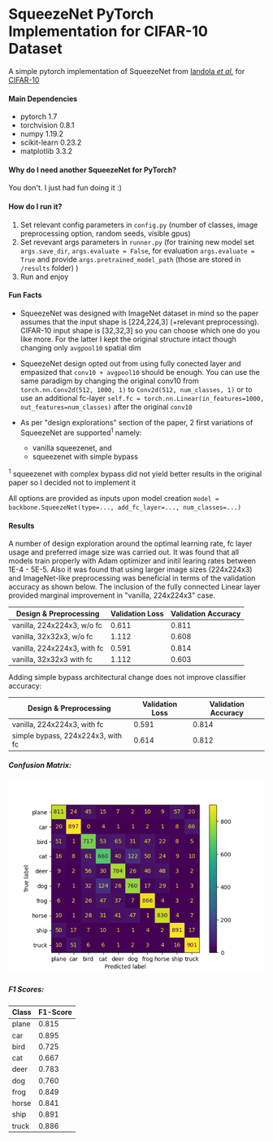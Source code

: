 SqueezeNet PyTorch Implementation for CIFAR-10 Dataset  
================================================================

A simple pytorch implementation of SqueezeNet from [Iandola *et al.*](https://arxiv.org/abs/1602.07360) for [CIFAR-10](https://www.cs.toronto.edu/~kriz/cifar.html) 

#### Main Dependencies
* pytorch 1.7
* torchvision 0.8.1
* numpy 1.19.2
* scikit-learn 0.23.2
* matplotlib 3.3.2

#### Why do I need another SqueezeNet for PyTorch?

You don't. I just had fun doing it :)

#### How do I run it?

1. Set relevant config parameters in `config.py` (number of classes, image preprocessing option, random seeds, visible gpus)
2. Set revevant args parameters in `runner.py` (for training new model set `args.save_dir`, `args.evaluate = False`, for evaluation `args.evaluate = True` and provide `args.pretrained_model_path` (those are stored in `/results` folder) )
3. Run and enjoy

#### Fun Facts

* SqueezeNet was designed with ImageNet dataset in mind so the paper assumes that the 
input shape is [224,224,3] (+relevant preprocessing). CIFAR-10 input shape is [32,32,3] so you can choose which one do you like more. For the latter I kept the original structure intact though changing only `avgpool10` spatial dim

* SqueezeNet design opted out from using fully conected layer and empasized that `conv10 + avgpool10` should be enough. You can use the same paradigm by changing the original conv10 from 
`torch.nn.Conv2d(512, 1000, 1)` to `Conv2d(512, num_classes, 1)` or to use an additional fc-layer `self.fc = torch.nn.Linear(in_features=1000, out_features=num_classes)` after the original `conv10`

* As per "design explorations" section of the paper, 2 first variations of SqueezeNet are supported<sup>1</sup> namely: 
    * vanilla squeezenet, and
    * squeezenet with simple bypass

<sup>1</sup> squeezenet with complex bypass did not yield better results in the original paper so I decided not to implement it

All options are provided as inputs upon model creation `model = backbone.SqueezeNet(type=..., add_fc_layer=..., num_classes=...)` 

#### Results

A number of design exploration around the optimal learning rate, fc layer usage and preferred image size was carried out. It was found that all models train properly with Adam optimizer and initil learing rates between 1E-4 - 5E-5. Also it was found that using larger image sizes (224x224x3) and ImageNet-like preprocessing was beneficial in terms of the validation accuracy as shown below. The inclusion of the fully connected Linear layer provided marginal improvement in "vanilla, 224x224x3" case.

| Design & Preprocessing | Validation Loss | Validation Accuracy
| --- | --- | --- |
| vanilla, 224x224x3, w/o fc | 0.611 | 0.811 |
| vanilla, 32x32x3, w/o fc | 1.112 | 0.608 |
| vanilla, 224x224x3, with fc | 0.591 | 0.814 |
| vanilla, 32x32x3 with fc | 1.112 | 0.603 |

Adding simple bypass architectural change does not improve classifier accuracy:

| Design & Preprocessing | Validation Loss | Validation Accuracy
| --- | --- | --- |
| vanilla, 224x224x3, with fc | 0.591 | 0.814 |
| simple bypass, 224x224x3, with fc | 0.614 | 0.812 |

##### Confusion Matrix:

![Alt text](./results/confusion_matrix.png?raw=true)


##### F1 Scores:

| Class | F1-Score |
| --- | --- |
|plane|0.815|
|car|0.895|
|bird|0.725|
|cat|0.667|
|deer|0.783|
|dog|0.760|
|frog|0.849|
|horse|0.841|
|ship|0.891|
|truck|0.886|
